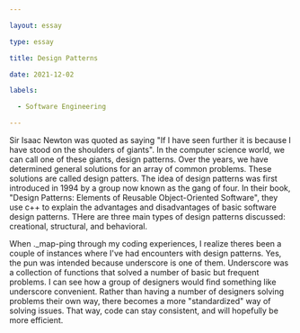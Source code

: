 ```yaml
---

layout: essay

type: essay

title: Design Patterns

date: 2021-12-02

labels:

  - Software Engineering

---
```


Sir Isaac Newton was quoted as saying "If I have seen further it is because I have stood on the shoulders of giants".  In the computer science world, we can call one of these giants, design patterns.  Over the years, we have determined general solutions for an array of common problems.  These solutions are called design patters.  The idea of design patterns was first introduced in 1994 by a group now known as the gang of four.  In their book, "Design Patterns: Elements of Reusable Object-Oriented Software", they use c++ to explain the advantages and disadvantages of basic software design patterns.  THere are three main types of design patterns discussed: creational, structural, and behavioral.

When .\_map-ping through my coding experiences, I realize theres been a couple of instances where I've had encounters with design patterns.  Yes, the pun was intended because underscore is one of them.  Underscore was a collection of functions that solved a number of basic but frequent problems.  I can see how a group of designers would find something like underscore convenient.  Rather than having a number of designers solving problems their own way, there becomes a more "standardized" way of solving issues.  That way, code can stay consistent, and will hopefully be more efficient.
